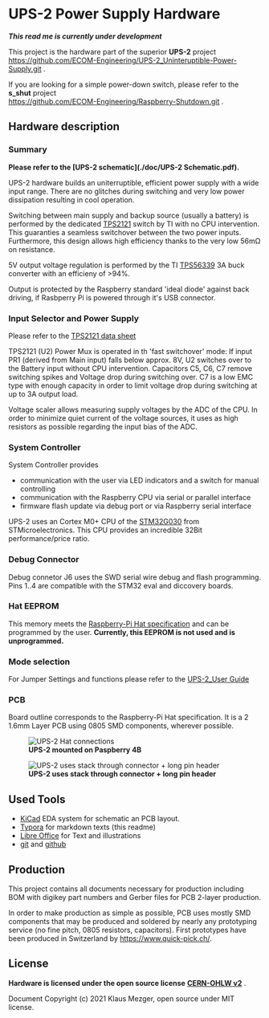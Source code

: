 # UPS-2 Power Supply Hardware

***This read me is currently under development***  

This project is the hardware part of the superior **UPS-2** project  
https://github.com/ECOM-Engineering/UPS-2_Uninteruptible-Power-Supply.git .

If you are looking for a simple power-down switch, please refer to the  **s_shut** project  
https://github.com/ECOM-Engineering/Raspberry-Shutdown.git .



## Hardware description

### Summary

**Please refer to the [UPS-2 schematic](./doc/UPS-2 Schematic.pdf).**

UPS-2 hardware builds an uniterruptible, efficient  power supply with a wide input range. There are no glitches during switching and very low power dissipation resulting in cool operation.

Switching between main supply and backup source (usually a battery) is performed by the dedicated [TPS2121](https://www.ti.com/product/TPS2121) switch by TI with no CPU intervention. This guaranties a seamless switchover between the two power inputs. Furthermore, this design allows high efficiency thanks to the very low 56mΩ on resistance. 

5V output voltage regulation is performed by the TI [TPS56339](https://www.ti.com/product/TPS56339) 3A buck converter with an efficieny of >94%. 

Output is protected by the Raspberry standard 'ideal diode' against back driving, if Rasbperry Pi is powered through it's USB connector.

### Input Selector and Power Supply

Please refer to the [TPS2121 data sheet](https://www.ti.com/lit/ds/symlink/tps2121.pdf?ts=1623582270012&ref_url=https%253A%252F%252Fwww.google.com%252F) 

TPS2121 (U2) Power Mux is operated in th 'fast switchover' mode: If input PR1 (derived from Main input) falls below approx. 8V,  U2 switches over to the Battery input without CPU intervention. Capacitors C5, C6, C7 remove switching spikes and Voltage drop during switching over. C7 is a low EMC type with enough capacity in order to limit voltage drop during switching at up to 3A output load.

Voltage scaler allows measuring supply voltages by the ADC of the CPU. In order to minimize quiet current of the voltage sources, it uses as high resistors as possible regarding the input bias of the ADC.

### System Controller

System Controller provides 

- communication with the user via LED indicators and a switch for manual controlling 
- communication with the Raspberry CPU via serial or parallel interface
- firmware flash update via debug port or via Raspberry serial interface

UPS-2 uses an Cortex M0+ CPU of the [STM32G030](https://www.st.com/en/microcontrollers-microprocessors/stm32g030j6.html)  from STMicroelectronics. This CPU provides an incredible 32Bit performance/price ratio. 


### Debug Connector

Debug connetor J6 uses the SWD serial wire debug and flash programming. Pins 1..4 are compatible with the STM32 eval and diccovery boards.

### Hat EEPROM

This memory meets the [Raspberry-Pi Hat specification](https://github.com/raspberrypi/hats) and can be programmed by the user. **Currently, this EEPROM is not used and is unprogrammed.**

### Mode selection

For Jumper Settings and functions please refer to the [UPS-2_User Guide](../UPS-2-Project-repository/UPS-2_Uninteruptible-Power-Supply/doc/user-guide.md)

###  PCB

Board outline corresponds to the Raspberry-Pi Hat specification. It is a 2 1.6mm Layer PCB using 0805 SMD components, wherever possible.



<figure>
  <img
  src="../UPS-2-Project-repository/UPS-2_Uninteruptible-Power-Supply/images/P1070269_cut.jpg" 
  alt="UPS-2 Hat connections">
    <figcaption><b>UPS-2 mounted on Paspberry 4B</b></figcaption>
</figure>






<figure>
  <img
  src="../images/P1070253_cut.JPG" 
  alt="UPS-2 uses stack through connector + long pin header">
    <figcaption><b>UPS-2 uses stack through connector + long pin header</b></figcaption>
</figure>



## Used Tools

- [KiCad](https://kicad.org/) EDA system for schematic an PCB layout.
- [Typora](https://typora.io/) for markdown texts (this readme)
- [Libre Office](https://www.libreoffice.org/) for Text and illustrations
- [git](https://git-scm.com/) and [github](https://github.com/)



## Production

This project contains all documents necessary for production including BOM with digikey part numbers and Gerber files for PCB 2-layer production.

In order to make production as simple as possible, PCB uses mostly SMD components that may be produced and soldered by nearly any prototyping service (no fine pitch, 0805 resistors, capacitors). First prototypes have been produced in Switzerland by https://www.quick-pick.ch/. 



## License

**Hardware is licensed under the open source license**  [**CERN-OHLW v2**](https://github.com/ECOM-Engineering/UPS-2_PowerSupply_HW/blob/main/doc/cern_ohl_w_v2.pdf) .

Document Copyright (c) 2021 Klaus Mezger, open source under MIT license. 

